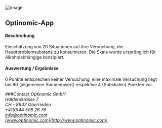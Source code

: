 

![image](http://www.ottiger.org/optinomic_logo/optinomic_logo_small.png)
## Optinomic-App 


#### Beschreibung
Einschätzung von 20 Situationen auf ihre Versuchung, die Hauptproblemsubstanz zu konsumieren. Die Skala wurde ursprünglich für Alkoholabhängige konzipiert.

#### Auswertung / Ergebnisse
0 Punkte entsprechen keiner Versuchung, eine maximale Versuchung liegt bei 80 (allgemeiner Summenwert) respektive 4 (Subskalen) Punkten vor.


###Contact
*Optinomic GmbH*   
*Haldenstrasse 7*     
*CH - 8942 Oberrieden*     
*+41(0)44 508 26 76*    
*info@optinomic.com*   
*[www.optinomic.com](http://www.optinomic.com)*   

